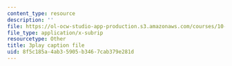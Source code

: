 ```yaml
---
content_type: resource
description: ''
file: https://ol-ocw-studio-app-production.s3.amazonaws.com/courses/10-34-numerical-methods-applied-to-chemical-engineering-fall-2015/8f5c185a4ab35905b3467cab379e281d_muFAQx5dUdU.vtt
file_type: application/x-subrip
resourcetype: Other
title: 3play caption file
uid: 8f5c185a-4ab3-5905-b346-7cab379e281d
---
```

